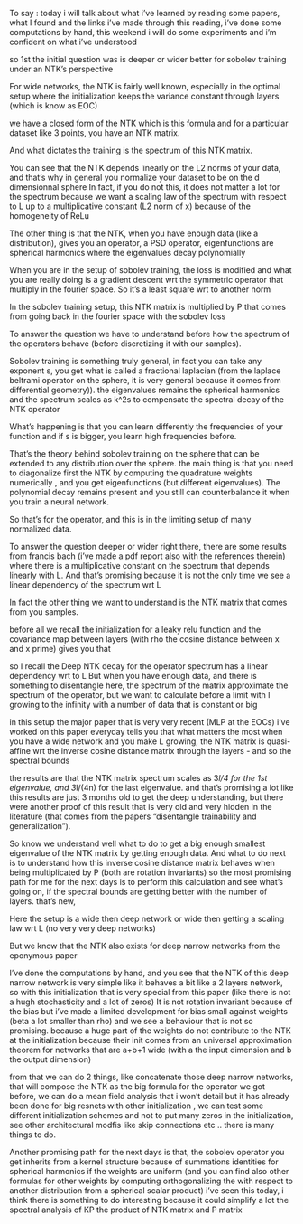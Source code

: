 To say : 
today i will talk about what i’ve learned by reading some papers,
what I found and the links i’ve made through this reading, i’ve done some computations by hand, this weekend i will do some experiments and i’m confident on what i’ve understood

so 1st the initial question was is deeper or wider better for sobolev training under an NTK’s perspective

For wide networks, the NTK is fairly well known, especially in the optimal setup where the initialization keeps the variance constant through layers (which is know as EOC)

we have a closed form of the NTK which is this formula and for a particular dataset like 3 points, you have an NTK matrix.

And what dictates the training is the spectrum of this NTK matrix.

You can see that the NTK depends linearly on the L2 norms of your data, and that’s why in general you normalize your dataset to be on the d dimensionnal sphere
In fact, if you do not this, it does not matter a lot for the spectrum because we want a scaling law of the spectrum with respect to L up to a multiplicative constant (L2 norm of x) because of the homogeneity of ReLu

The other thing is that the NTK, when you have enough data (like a distribution), gives you an operator, a PSD operator, eigenfunctions are spherical harmonics where the eigenvalues decay polynomially

When you are in the setup of sobolev training, the loss is modified and what you are really doing is a gradient descent wrt the symmetric operator that multiply in the fourier space.
So it’s a least square wrt to another norm


In the sobolev training setup, this NTK matrix is multiplied by P that comes from going back in the fourier space with the sobolev loss



To answer the question we have to understand before how the spectrum of the operators behave (before discretizing it with our samples).


Sobolev training is something truly general, in fact you can take any exponent s, you get what is called a fractional laplacian (from the laplace beltrami operator on the sphere, it is very general because it comes from differential geometry)). the eigenvalues remains the spherical harmonics and the spectrum scales as k^2s to compensate the spectral decay of the NTK operator

What’s happening is that you can learn differently the frequencies of your function and if s is bigger, you learn high frequencies before.

That’s the theory behind sobolev training on the sphere  that can be extended to any distribution over the sphere. the main thing is that you need to diagonalize first the NTK by computing the quadrature weights numerically , and you get eigenfunctions (but different eigenvalues). The polynomial decay remains present and you still can counterbalance it when you train a neural network.

So that’s for the operator, and this is in the limiting setup of many normalized data.

To answer the question deeper or wider right there, there are some results from francis bach (i’ve made a pdf report also with the references therein) where there is a multiplicative constant on the spectrum that depends linearly with L. And that’s promising because it is not the only time we see a linear dependency of the spectrum wrt L


In fact the other thing we want to understand is the NTK matrix that comes from you samples.

before all we recall the initialization for a leaky relu function and the covariance map between layers (with rho the cosine distance between x and x prime) gives you that

so I recall the Deep NTK decay for the operator spectrum has a linear dependency wrt to L
But when you have enough data, and there is something to disentangle here, the spectrum of the matrix approximate the spectrum of the operator, but we want to calculate before a limit with l growing to the infinity with a number of data that is constant or big


in this setup the major paper that is very very recent (MLP at the EOCs) i’ve worked on this paper everyday tells you that what matters the most when you have a wide network and you make L growing, the NTK matrix is quasi-affine wrt the inverse cosine distance matrix through the layers - and so the spectral bounds

the results are that the NTK matrix spectrum scales as 3*l/4 for the 1st eigenvalue,
and 3*l/(4n) for the last eigenvalue. and that’s promising a lot like this results are just 3 months old to get the deep understanding, but there were another proof of this result that is very old and very hidden in the literature (that comes from the papers “disentangle trainability and generalization”).

So know we understand well what to do to get a big enough smallest eigenvalue of the NTK matrix by getting enough data.
And what to do next is to understand how this inverse cosine distance matrix behaves when being multiplicated by P (both are rotation invariants) so the most promising path for me for the next days is to perform this calculation and see what’s going on, if the spectral bounds are getting better with the number of layers. that’s new, 



Here the setup is a wide then deep network or wide then getting a scaling law wrt L (no very very deep networks)

But we know that the NTK also exists for deep narrow networks from the eponymous paper


I’ve done the computations by hand, and you see that the NTK of this deep narrow network is very simple like it behaves a bit like a 2 layers network, so with this initialization that is very special from this paper (like there is not a hugh stochasticity and a lot of zeros)
It is not rotation invariant because of the bias but i’ve made a limited development for bias small against weights (beta a lot smaller than rho) and we see a behaviour that is not so promising. because a huge part of the weights do not contribute to the NTK at the initialization because their init comes from an universal approximation theorem for networks that are a+b+1 wide (with a the input dimension and b the output dimension)


from that we can do 2 things, like concatenate those deep narrow networks, that will compose the NTK as the big formula for the operator we got before, we can do a mean field analysis that i won’t detail but it has already been done for big resnets with other initialization , we can test some different initialization schemes and not to put many zeros in the initialization,  see other architectural modfis like skip connections etc .. there is many things to do.



Another promising path for the next days is that, the sobolev operator you get inherits from a kernel structure because of summations identities for spherical harmonics if the weights are uniform (and you can find also other formulas for other weights by computing orthogonalizing the with respect to another distribution from a spherical scalar product)
i’ve seen this today, i think there is something to do interesting because it could simplify a lot the spectral analysis of KP the product of NTK matrix and P matrix
















